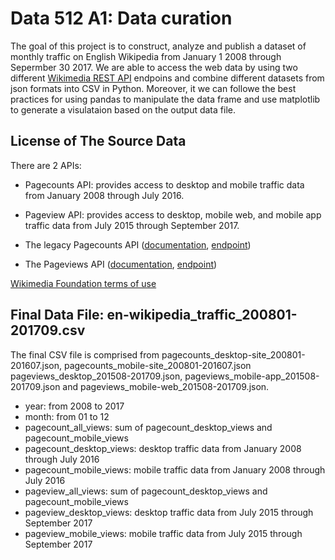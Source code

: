 # Data 512 A1: Data curation
The goal of this project is to construct, analyze and publish a dataset of monthly traffic on English Wikipedia from January 1 2008 through Sepermber 30 2017. We are able to access the web data by using two different [Wikimedia REST API](https://www.mediawiki.org/wiki/REST_API) endpoins and combine different datasets from json formats into CSV in Python. Moreover, it we can followe the best practices for using pandas to manipulate the data frame and use matplotlib to generate a visulataion based on the output data file.

## License of The Source Data

There are 2 APIs: 
* Pagecounts API: provides access to desktop and mobile traffic data from January 2008 through July 2016.

* Pageview API: provides access to desktop, mobile web, and mobile app traffic data from July 2015 through September 2017.

* The legacy Pagecounts API ([documentation](https://wikitech.wikimedia.org/wiki/Analytics/AQS/Legacy_Pagecounts), [endpoint](https://wikimedia.org/api/rest_v1/#!/Pagecounts_data_(legacy)/get_metrics_legacy_pagecounts_aggregate_project_access_site_granularity_start_end))

* The Pageviews API ([documentation](https://wikitech.wikimedia.org/wiki/Analytics/AQS/Pageviews), [endpoint](https://wikimedia.org/api/rest_v1/#!/Pageviews_data/get_metrics_pageviews_aggregate_project_access_agent_granularity_start_end))

[Wikimedia Foundation terms of use](https://wikimediafoundation.org/wiki/Terms_of_Use/en)

## Final Data File: en-wikipedia_traffic_200801-201709.csv
The final CSV file is comprised from pagecounts_desktop-site_200801-201607.json, pagecounts_mobile-site_200801-201607.json
pageviews_desktop_201508-201709.json, pageviews_mobile-app_201508-201709.json and pageviews_mobile-web_201508-201709.json.

* year: from 2008 to 2017
* month: from 01 to 12
* pagecount_all_views: sum of pagecount_desktop_views and pagecount_mobile_views
* pagecount_desktop_views: desktop traffic data from January 2008 through July 2016
* pagecount_mobile_views: mobile traffic data from January 2008 through July 2016
* pageview_all_views: sum of pagecount_desktop_views and pagecount_mobile_views
* pageview_desktop_views: desktop traffic data from July 2015 through September 2017
* pageview_mobile_views: mobile traffic data from July 2015 through September 2017
